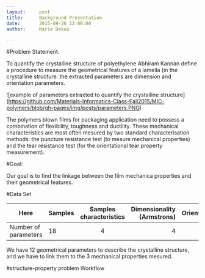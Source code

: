 ```yaml
---
layout:     post
title:      Background Presentation
date:       2015-09-26 12:00:00
author:     Marie Dekou

---
```

<!-- Start Writing Below in Markdown -->


#Problem Statement:

To quantify the crystalline structure of polyethylene Abhiram Kannan define a procedure to measure the geometrical features
of a lamella (in the crystalline structure. the extracted parameters are  dimension and orientation parameters.

![example of parameters extraxted to quantify the crystalline structure]
(https://github.com/Materials-Informatics-Class-Fall2015/MIC-polymers/blob/gh-pages/img/posts/parameters.PNG)

The polymers blown films for packaging application need to possess a combination of flexibility, toughness and ductility.
These mechanical characteristics are most often mesured by two standard characterisation methods: the puncture resistance test 
(to mesure mechanical properties) and the tear resistance test (for the orientational tear property measurement).

#Goal:

Our goal is to find the linkage between the film mechanica properties and their geometrical features.

#Data Set

Here | Samples | Samples characteristics| Dimensionality (Armstrons)|Orientation|Mechanical Properties
|---------|:----------|:----------:|---------:|---------:|---------:|
Number of parameters   |18|  4 |4|8|3

We have 12 geometrical parameters to describe the crystalline structure, and we have to link them to the 3 mechanical
properties mesured.

#structure-property problem Workflow


